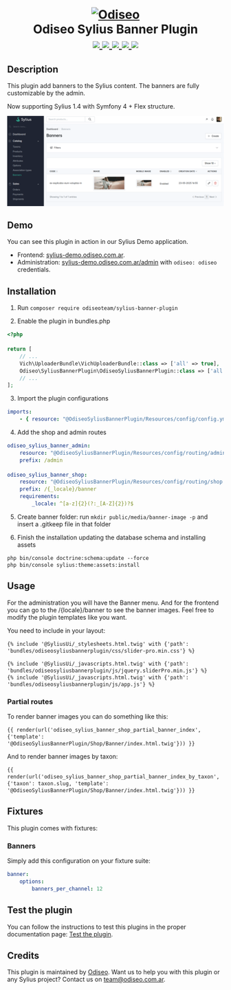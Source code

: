 <h1 align="center">
    <a href="https://odiseo.com.ar/" target="_blank" title="Odiseo">
        <img src="https://github.com/odiseoteam/SyliusBannerPlugin/blob/master/logo_odiseo.png" alt="Odiseo" width="200px" />
    </a>
    <br />
    Odiseo Sylius Banner Plugin
    <br />
    <a href="https://packagist.org/packages/odiseoteam/sylius-banner-plugin" title="License" target="_blank">
        <img src="https://img.shields.io/packagist/l/odiseoteam/sylius-banner-plugin.svg" />
    </a>
    <a href="https://packagist.org/packages/odiseoteam/sylius-banner-plugin" title="Version" target="_blank">
        <img src="https://img.shields.io/packagist/v/odiseoteam/sylius-banner-plugin.svg" />
    </a>
    <a href="http://travis-ci.org/odiseoteam/SyliusBannerPlugin" title="Build status" target="_blank">
        <img src="https://img.shields.io/travis/odiseoteam/SyliusBannerPlugin/master.svg" />
    </a>
    <a href="https://scrutinizer-ci.com/g/odiseoteam/SyliusBannerPlugin/" title="Scrutinizer" target="_blank">
        <img src="https://img.shields.io/scrutinizer/g/odiseoteam/SyliusBannerPlugin.svg" />
    </a>
    <a href="https://packagist.org/packages/odiseoteam/sylius-banner-plugin" title="Total Downloads" target="_blank">
        <img src="https://poser.pugx.org/odiseoteam/sylius-banner-plugin/downloads" />
    </a>
</h1>

## Description

This plugin add banners to the Sylius content. The banners are fully customizable by the admin.

Now supporting Sylius 1.4 with Symfony 4 + Flex structure.

<img src="https://github.com/odiseoteam/SyliusBannerPlugin/blob/master/screenshot_1.png" alt="Banners admin">

## Demo

You can see this plugin in action in our Sylius Demo application.

- Frontend: [sylius-demo.odiseo.com.ar](https://sylius-demo.odiseo.com.ar). 
- Administration: [sylius-demo.odiseo.com.ar/admin](https://sylius-demo.odiseo.com.ar/admin) with `odiseo: odiseo` credentials.

## Installation

1. Run `composer require odiseoteam/sylius-banner-plugin`

2. Enable the plugin in bundles.php

```php
<?php

return [
    // ...
    Vich\UploaderBundle\VichUploaderBundle::class => ['all' => true],
    Odiseo\SyliusBannerPlugin\OdiseoSyliusBannerPlugin::class => ['all' => true],
    // ...
];
```
 
3. Import the plugin configurations
 
```yml
imports:
    - { resource: "@OdiseoSyliusBannerPlugin/Resources/config/config.yml" }
```

4. Add the shop and admin routes

```yml
odiseo_sylius_banner_admin:
    resource: "@OdiseoSyliusBannerPlugin/Resources/config/routing/admin.yml"
    prefix: /admin
    
odiseo_sylius_banner_shop:
    resource: "@OdiseoSyliusBannerPlugin/Resources/config/routing/shop.yml"
    prefix: /{_locale}/banner
    requirements:
        _locale: ^[a-z]{2}(?:_[A-Z]{2})?$
```

5. Create banner folder: run `mkdir public/media/banner-image -p` and insert a .gitkeep file in that folder

6. Finish the installation updating the database schema and installing assets
   
```
php bin/console doctrine:schema:update --force
php bin/console sylius:theme:assets:install
```

## Usage

For the administration you will have the Banner menu. And for the frontend you can go to the /{locale}/banner to see the banner images. 
Feel free to modify the plugin templates like you want.

You need to include in your layout:

```twig
{% include '@SyliusUi/_stylesheets.html.twig' with {'path': 'bundles/odiseosyliusbannerplugin/css/slider-pro.min.css'} %}
```
```twig
{% include '@SyliusUi/_javascripts.html.twig' with {'path': 'bundles/odiseosyliusbannerplugin/js/jquery.sliderPro.min.js'} %}
{% include '@SyliusUi/_javascripts.html.twig' with {'path': 'bundles/odiseosyliusbannerplugin/js/app.js'} %}
```

### Partial routes

To render banner images you can do something like this:

```twig
{{ render(url('odiseo_sylius_banner_shop_partial_banner_index', {'template': '@OdiseoSyliusBannerPlugin/Shop/Banner/index.html.twig'})) }}
``` 
   
And to render banner images by taxon:

```twig
{{ render(url('odiseo_sylius_banner_shop_partial_banner_index_by_taxon', {'taxon': taxon.slug, 'template': '@OdiseoSyliusBannerPlugin/Shop/Banner/index.html.twig'})) }}
```

## Fixtures

This plugin comes with fixtures:

### Banners

Simply add this configuration on your fixture suite:

```yml
banner:
    options:
        banners_per_channel: 12
```

## Test the plugin

You can follow the instructions to test this plugins in the proper documentation page: [Test the plugin](doc/tests.md).
    
## Credits

This plugin is maintained by <a href="https://odiseo.com.ar">Odiseo</a>. Want us to help you with this plugin or any Sylius project? Contact us on <a href="mailto:team@odiseo.com.ar">team@odiseo.com.ar</a>.
